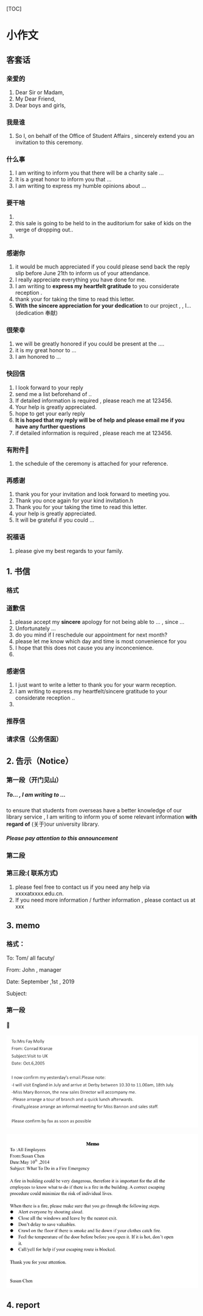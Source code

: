 [TOC]

# 小作文

## 客套话

### 亲爱的

1. Dear Sir or Madam,
2. My Dear Friend,
3. Dear boys and girls,

### 我是谁

1. So I, on behalf of the Office of Student Affairs , sincerely extend you an invitation to this ceremony.

### 什么事

1. I am writing to inform you that there will be a charity sale ... 
2. It is a great honor to inform you that  ... 
3. I am writing to express my humble opinions about ... 

### 要干啥

1. 
2. this sale is going to be held to in the auditorium for sake of kids on the verge of dropping out..
3. 

### 感谢你

1. it would be much appreciated if you could please send back the reply slip before June 21th to inform us of your attendance.
2. I really appreciate everything you have done for me.
3. I am writing to **express my heartfelt gratitude** to you considerate reception . 
4. thank your for taking the time to read this letter. 
5. **With the sincere appreciation for your dedication** to our project ,  , I...  (dedication 奉献)

### 很荣幸

1. we will be greatly honored if you could be present at the ....
2. it is my great honor to ...
3. I am honored to ... 

### 快回信

1. I look forward to your reply
2. send me a list beforehand of .. 
3. If detailed information is required , please reach me at 123456.
4. Your help is greatly appreciated. 
5. hope to get your early reply
6. **It is hoped that my reply will be of help and please email me if you have any further questions**
7. if detailed information is required , please reach me at 123456.

### 有附件📎

1. the schedule of the ceremony is attached for your reference.

### 再感谢

1. thank you for your invitation and look forward to meeting you.
2. Thank you once again for your kind invitation.h
3. Thank you for your taking the time to read this letter.
4. your help is greatly appreciated.
5. It will be grateful if you could ...

### 祝福语

1. please give my best regards to your family.

## 1. 书信

### 格式

### 道歉信

1. please accept my **sincere** apology for not being able to ... , since ...
2. Unfortunately ... 
3. do you mind if I reschedule our appointment for next month?
4. please let me know which day and time is most convenience for you 
5. I hope that this does not cause you any inconcenience.
6. 

### 感谢信

1. I just want to write a letter to thank you for your warm reception.
2. I am writing to express my heartfelt/sincere gratitude to your considerate reception .. 
3. 

### 推荐信

### 请求信（公务信函）

## 2. 告示（Notice）

### 第一段（开门见山）

##### To... , I am writing to ...

to ensure that students from overseas have a better knowledge of our library service , I am writing to inform you of some relevant information **with regard of** (关于)our university library.

##### Please pay attention to this announcement

### 第二段

### 第三段:( 联系方式)

1. please feel free to contact us if you need any help via xxxxatxxxx.edu.cn.
2. If you need more information / further information , please contact us at xxx

## 3. memo

### 格式：

To: Tom/ all facuty/

From: John , manager

Date: September ,1st , 2019

Subject: 

### 第一段



#### 🌰

![](NJU-英语-小作文.assets/截屏2019-12-03下午4.28.04.png)

![截屏2019-12-03下午4.28.25](NJU-英语-小作文.assets/截屏2019-12-03下午4.28.25.png)

## 4. report

